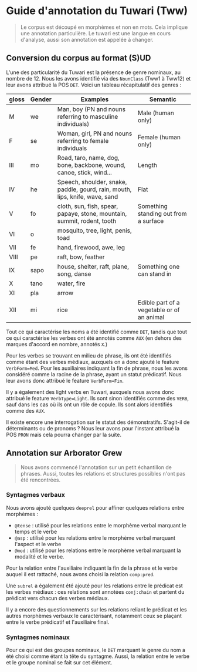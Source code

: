 # Guide d'annotation du Tuwari (Tww)

> Le corpus est découpé en morphèmes et non en mots. Cela implique une annotation particulière. Le tuwari est une langue en cours d'analyse, aussi son annotation est appelée à changer.

## Conversion du corpus au format (S)UD

L'une des particularité du Tuwari est la présence de genre nominaux, au nombre de 12. Nous les avons identifié via des `NounClass` (Tww1 à Tww12) et leur avons attribué la POS `DET`. Voici un tableau récapitulatif des genres : 

gloss|Gender|Examples|Semantic
---|---|---|---
M|we|Man, boy (PN and nouns referring to masculine individuals)|Male (human only)
F|se|Woman, girl, PN and nouns referring to female individuals|Female (human only)
III|mo|Road, taro, name, dog, bone, backbone, wound, canoe, stick, wind...|Length
IV|he|Speech, shoulder, snake, paddle, gourd, rain, mouth, lips, knife, wave, sand|Flat
V|fo|cloth, sun, fish, spear, papaye, stone, mountain, summit, rodent, tooth|Something standing out from a surface
VI|o|mosquito, tree, light, penis, toad|
VII|fe|hand, firewood, awe, leg|
VIII|pe|raft, bow, feather|
IX|sapo|house, shelter, raft, plane, song, danse|Something one can stand in
X|tano|water, fire|
XI|pla|arrow|
XII|mi|rice|Edible part of a vegetable or of an animal

Tout ce qui caractérise les noms a été identifié comme `DET`, tandis que tout ce qui caractérise les verbes ont été annotés comme `AUX` (en dehors des marques d'accord en nombre, annotés `X`.)

Pour les verbes se trouvant en milieu de phrase, ils ont été identifiés comme étant des verbes médiaux, auxquels on a donc ajouté le feature `VerbForm=Med`. Pour les auxiliaires indiquant la fin de phrase, nous les avons considéré comme la racine de la phrase, ayant un statut prédicatif. Nous leur avons donc attribué le feature `VerbForm=Fin`.

Il y a également des light verbs en Tuwari, auxquels nous avons donc attribué le feature `VerbType=Light`. Ils sont sinon identifiés comme des `VERB`, sauf dans les cas où ils ont un rôle de copule. Ils sont alors identifiés comme des `AUX`.

Il existe encore une interrogation sur le statut des démonstratifs. S'agit-il de déterminants ou de pronoms ? Nous leur avons pour l'instant attribué la POS `PRON` mais cela pourra changer par la suite.

## Annotation sur Arborator Grew

> Nous avons commencé l'annotation sur un petit échantillon de phrases. Aussi, toutes les relations et structures possibles n'ont pas été rencontrées.

### Syntagmes verbaux


Nous avons ajouté quelques `deeprel` pour affiner quelques relations entre morphèmes : 
- `@tense` : utilisé pour les relations entre le morphème verbal marquant le temps et le verbe
- `@asp` : utilisé pour les relations entre le morphème verbal marquant l'aspect et le verbe
- `@mod` : utilisé pour les relations entre le morphème verbal marquant la modalité et le verbe.

Pour la relation entre l'auxiliaire indiquant la fin de la phrase et le verbe auquel il est rattaché, nous avons choisi la relation `comp:pred`.

Une `subrel` a également été ajouté pour les relations entre le prédicat est les verbes médiaux : ces relations sont annotées `conj:chain` et partent du prédicat vers chacun des verbes médiaux.

Il y a encore des questionnements sur les relations reliant le prédicat et les autres morphèmes verbaux le caractérisant, notamment ceux se plaçant entre le verbe prédicatif et l'auxiliaire final.

### Syntagmes nominaux

Pour ce qui est des groupes nominaux, le `DET` marquant le genre du nom a été choisi comme étant la tête du syntagme. Aussi, la relation entre le verbe et le groupe nominal se fait sur cet élément.



